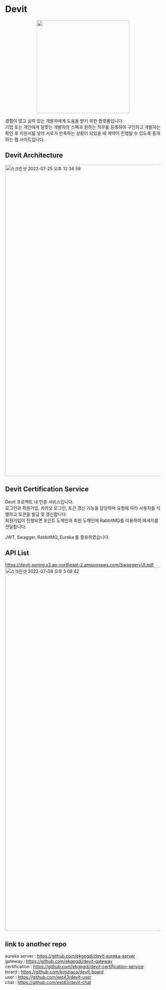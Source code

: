 # Devit
<p align="center"> 
<img src = 'https://user-images.githubusercontent.com/84092014/177942862-e4755aa7-f87b-4eaa-8eae-07bcaeb3932e.png' style='width:300px;'/>
</p>
경험이 많고 실력 있는 개발자에게 도움을 받기 위한 플랫폼입니다. <br/>
기업 또는 개인에게 알맞는 개발자의 스펙과 원하는 직무를 등록하여 구인하고 개발자는 확인 후 지원서를 넣어 서로가 만족하는 상황이 되었을 때 계약이 진행될 수 있도록 중개하는 웹 사이트입니다. <br/>

## Devit Architecture
<img width="1005" alt="스크린샷 2022-07-25 오후 12 34 59" src="https://user-images.githubusercontent.com/84092014/180694026-b0c51181-5ddc-4e84-b659-2d32d33e05eb.png">

## Devit Certification Service
Devit 프로젝트 내 인증 서비스입니다. <br/>
로그인과 회원가입, 카카오 로그인, 토큰 갱신 기능을 담당하며 요청에 따라 사용자를 식별하고 토큰을 발급 및 갱신합니다. <br/>
회원가입이 진행되면 포인트 도메인과 회원 도메인에 RabbitMQ를 이용하여 메세지를 전달합니다.

JWT, Swagger, RabbitMQ, Eureka 를 활용하였습니다.

## API List
https://devit-spring.s3.ap-northeast-2.amazonaws.com/Swagger+UI.pdf
<img width="1173" alt="스크린샷 2022-07-08 오후 5 08 42" src="https://user-images.githubusercontent.com/84092014/177947346-a1816e49-da6e-47f0-a873-90a25d25e6e9.png">

## link to another repo
eureka server : https://github.com/ekgpgdi/devit-eureka-server  <br/>
gateway : https://github.com/ekgpgdi/devit-gateway <br/>
certification : https://github.com/ekgpgdi/devit-certification-service <br/>
board : https://github.com/kimziaco/devit-board <br/>
user : https://github.com/eet43/devit-user <br/>
chat : https://github.com/eet43/devit-chat <br/>
